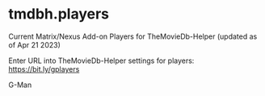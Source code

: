 # tmdbh.players

Current Matrix/Nexus Add-on Players for TheMovieDb-Helper (updated as of Apr 21 2023)

Enter URL into TheMovieDb-Helper settings for players: https://bit.ly/gplayers

G-Man